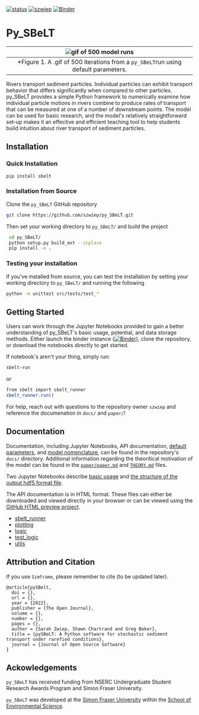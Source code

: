 [![status](https://joss.theoj.org/papers/d7b9cc16b87e8875ec7115a22e1413fe/status.svg)](https://joss.theoj.org/papers/d7b9cc16b87e8875ec7115a22e1413fe)
[![szwiep](https://circleci.com/gh/szwiep/py_SBeLT.svg?style=svg)](https://app.circleci.com/pipelines/github/szwiep/py_SBeLT?filter=all)
[![Binder](https://mybinder.org/badge_logo.svg)](https://mybinder.org/v2/gh/szwiep/py_SBeLT/master?labpath=docs%2Fnotebooks%2F)
# Py_SBeLT

|![gif of 500 model runs](figures/Cropped_ModelGif.gif)
|:--:|
| *Figure 1. A .gif of 500 iterations from a `py_SBeLT`run using default parameters. |

Rivers transport sediment particles. Individual particles can exhibit transport behavior that differs significantly when compared to other particles. py_SBeLT provides a simple Python framework to numerically examine how individual particle motions in rivers combine to produce rates of transport that can be measured at one of a number of downstream points. The model can be used for basic research, and the model's relatively straightforward set-up makes it an effective and efficient teaching tool to help students build intuition about river transport of sediment particles.

## Installation

### Quick Installation

```bash
pip install sbelt
```

### Installation from Source

Clone the `py_SBeLT` GitHub repository

```bash
git clone https://github.com/szwiep/py_SBeLT.git
```

Then set your working directory to `py_SBeLT/` and build the project

```bash
 cd py_SBeLT/
 python setup.py build_ext --inplace
 pip install -e .
```

### Testing your installation

If you've installed from source, you can test the installation by setting your working directory to `py_SBeLT/` 
and running the following

```bash
python -m unittest src/tests/test_*
```

## Getting Started

Users can work through the Jupyter Notebooks provided to gain a better understanding of py_SBeLT's basic usage, potential, and data storage methods. Either launch the binder instance ([![Binder](https://mybinder.org/badge_logo.svg)](https://mybinder.org/v2/gh/szwiep/py_SBeLT/master?labpath=docs%2Fnotebooks%2F)), clone the repository, or download the notebooks directly to get started.

If notebook's aren't your thing, simply run:

```bash
sbelt-run
```

or

```bash
from sbelt import sbelt_runner
sbelt_runner.run()
```

For help, reach out with questions to the repository owner `szwiep` and reference the documenation in `docs/` and `paper/`! 


## Documentation

Documentation, including Jupyter Notebooks, API documentation, [default parameters](https://github.com/szwiep/py_SBeLT/blob/master/docs/DEFAULT_PARAMS.md), and [model nomenclature](https://github.com/szwiep/py_SBeLT/blob/master/docs/NOMENCLATURE.md), can be found in the repository's `docs/` directory. Additional information regarding the theoritical motivation of the model can be found in the [`paper/paper.md`](https://github.com/szwiep/py_SBeLT/blob/master/paper/paper.md) and [`THEORY.md`](https://github.com/szwiep/py_SBeLT/blob/master/THEORY.md) files.

Two Jupyter Notebooks describe [basic usage](https://github.com/szwiep/py_SBeLT/blob/master/docs/notebooks/basic_usage_sbelt.ipynb) and [the structure of the output hdf5 format file](data_storage_sbelt.ipynb).

The API documentation is in HTML format. These files can either be downloaded and viewed directly in your browser or can be viewed using the [GitHub HTML preview project](https://htmlpreview.github.io/). 
  - [sbelt_runner](https://htmlpreview.github.io/?https://github.com/szwiep/py_SBeLT/blob/update_docs/docs/API/sbelt_runner.html)
  - [plotting](https://htmlpreview.github.io/?https://github.com/szwiep/py_SBeLT/blob/update_docs/docs/API/plotting.html)
  - [logic](https://htmlpreview.github.io/?https://github.com/szwiep/py_SBeLT/blob/update_docs/docs/API/logic.html)
  - [test_logic](https://htmlpreview.github.io/?https://github.com/szwiep/py_SBeLT/blob/update_docs/docs/API/test_logic.html)
  - [utils](https://htmlpreview.github.io/?https://github.com/szwiep/py_SBeLT/blob/update_docs/docs/API/utils.html)


## Attribution and Citation

If you use `Simframe`, please remember to cite (to be updated later)[]().

```
@article{pySBelt,
  doi = {},
  url = {},
  year = {2022},
  publisher = {The Open Journal},
  volume = {},
  number = {},
  pages = {},
  author = {Sarah Zwiep, Shawn Chartrand and Greg Baker},
  title = {pySBeLT: A Python software for stochastic sediment transport under rarefied conditions},
  journal = {Journal of Open Source Software}
}

```

## Ackowledgements

`py_SBeLT` has received funding from NSERC Undergraduate Student Research Awards Program and Simon Fraser University.

`py_SBeLT` was developed at the [Simon Fraser University](https://www.sfu.ca/) within the [School of Environmental Science](https://www.sfu.ca/evsc.html).
